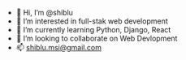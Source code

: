 - 👋 Hi, I’m @shiblu
- 👀 I’m interested in full-stak web development
- 🌱 I’m currently learning Python, Django, React
- 💞️ I’m looking to collaborate on Web Devlopment
- 📫 shiblu.msi@gmail.com

<!---
shiblumsi/shiblumsi is a ✨ special ✨ repository because its `README.md` (this file) appears on your GitHub profile.
You can click the Preview link to take a look at your changes.
--->
